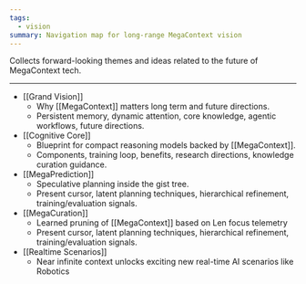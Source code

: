 ```yaml
---
tags:
  - vision
summary: Navigation map for long-range MegaContext vision
---
```

Collects forward-looking themes and ideas related to the future of MegaContext tech.

---

- [[Grand Vision]]
    - Why [[MegaContext]] matters long term and future directions.
    - Persistent memory, dynamic attention, core knowledge, agentic workflows, future directions.
- [[Cognitive Core]]
    - Blueprint for compact reasoning models backed by [[MegaContext]].
    - Components, training loop, benefits, research directions, knowledge curation guidance.
- [[MegaPrediction]]
    - Speculative planning inside the gist tree.
    - Present cursor, latent planning techniques, hierarchical refinement, training/evaluation signals.
- [[MegaCuration]]
    - Learned pruning of [[MegaContext]] based on Len focus telemetry
    - Present cursor, latent planning techniques, hierarchical refinement, training/evaluation signals.
- [[Realtime Scenarios]]
    - Near infinite context unlocks exciting new real-time AI scenarios like Robotics
